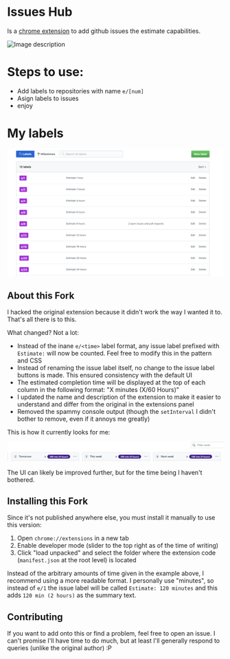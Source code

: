 # Issues Hub
Is a [chrome extension](https://chrome.google.com/webstore/detail/issues-hub/gjpcbkmnpfnpmghmiohfcbhckigmloic) to add github issues the estimate capabilities.

![Image description](./imgs/usage.gif)

# Steps to use:
 - Add labels to repositories with name `e/[num]`
 - Asign labels to issues
 - enjoy

# My labels
![Image description](./imgs/labels.png)

## About this Fork

I hacked the original extension because it didn't work the way I wanted it to. That's all there is to this.

What changed? Not a lot:

* Instead of the inane ``e/<time>`` label format, any issue label prefixed with ``Estimate:`` will now be counted. Feel free to modify this in the pattern and CSS
* Instead of renaming the issue label itself, no change to the issue label buttons is made. This ensured consistency with the default UI
* The estimated completion time will be displayed at the top of each column in the following format: "X minutes (X/60 Hours)"
* I updated the name and description of the extension to make it easier to understand and differ from the original in the extensions panel
* Removed the spammy console output (though the ``setInterval`` I didn't bother to remove, even if it annoys me greatly)

This is how it currently looks for me:

![New is ALWAYS better](./imgs/summary.png)

The UI can likely be improved further, but for the time being I haven't bothered.

## Installing this Fork

Since it's not published anywhere else, you must install it manually to use this version:

1. Open ``chrome://extensions`` in a new tab
2. Enable developer mode (slider to the top right as of the time of writing)
3. Click "load unpacked" and select the folder where the extension code (``manifest.json`` at the root level) is located

Instead of the arbitrary amounts of time given in the example above, I recommend using a more readable format. I personally use "minutes", so instead of ``e/1`` the issue label will be called ``Estimate: 120 minutes`` and this adds ``120 min (2 hours)`` as the summary text.

## Contributing

If you want to add onto this or find a problem, feel free to open an issue. I can't promise I'll have time to do much, but at least I'll generally respond to queries (unlike the original author) :P
